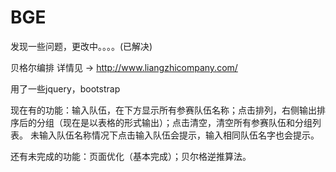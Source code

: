 # BGE
发现一些问题，更改中。。。。(已解决)

贝格尔编排 详情见 -> http://www.liangzhicompany.com/

用了一些jquery，bootstrap

现在有的功能：输入队伍，在下方显示所有参赛队伍名称；点击排列，右侧输出排序后的分组（现在是以表格的形式输出）；点击清空，清空所有参赛队伍和分组列表。
未输入队伍名称情况下点击输入队伍会提示，输入相同队伍名字也会提示。

还有未完成的功能：页面优化（基本完成）；贝尔格逆推算法。
